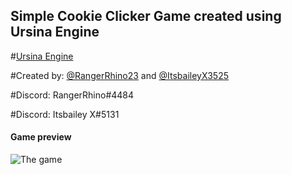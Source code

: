 ## Simple Cookie Clicker Game created using Ursina Engine

#[Ursina Engine](https://www.ursinaengine.org/)


#Created by: [@RangerRhino23](https://www.github.com/RangerRhino23) and [@ItsbaileyX3525](https://www.github.com/ItsbaileyX3525) 

#Discord: RangerRhino#4484

#Discord: Itsbailey X#5131

#### Game preview

![The game](https://i.imgur.com/BskdFHa.png)
